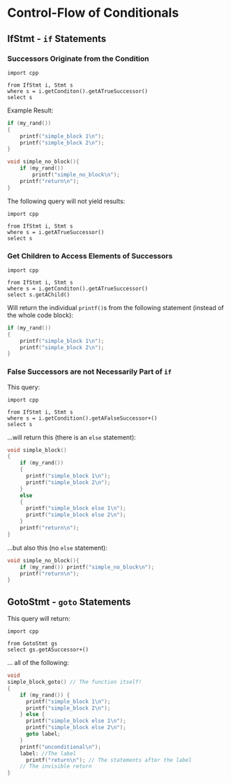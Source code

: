 # Control-Flow of Conditionals

## IfStmt - `if` Statements  

### Successors Originate from the Condition

```ql
import cpp

from IfStmt i, Stmt s
where s = i.getConditon().getATrueSuccessor()
select s
```

Example Result:

```c hl_lines="2-5 9"
if (my_rand()) 
{
    printf("simple_block 1\n");
    printf("simple_block 2\n");
}

void simple_no_block(){
    if (my_rand()) 
        printf("simple_no_block\n");
    printf("return\n");
}


```

The following query will not yield results:

```ql
import cpp

from IfStmt i, Stmt s
where s = i.getATrueSuccessor()
select s
```

### Get Children to Access Elements of Successors

```ql
import cpp

from IfStmt i, Stmt s
where s = i.getConditon().getATrueSuccessor()
select s.getAChild()
```

Will return the individual `printf()`s from the following statement (instead of the whole code block):

```c hl_lines="3 4"
if (my_rand()) 
{
    printf("simple_block 1\n");
    printf("simple_block 2\n");
}
```

### False Successors are not Necessarily Part of `if`

This query:

```ql
import cpp

from IfStmt i, Stmt s
where s = i.getCondition().getAFalseSuccessor+()
select s
```
...will return this (there is an `else` statement):

```c hl_lines="9-12"
void simple_block()
{
    if (my_rand()) 
    {
      printf("simple_block 1\n");
      printf("simple_block 2\n");
    } 
    else 
    {
      printf("simple_block else 1\n");
      printf("simple_block else 2\n");
    }
    printf("return\n");
}

```

...but also this (no `else` statement):

```c hl_lines="3"
void simple_no_block(){
    if (my_rand()) printf("simple_no_block\n");
    printf("return\n");
}
```

## GotoStmt - `goto` Statements  

This query will return:

```ql
import cpp

from GotoStmt gs
select gs.getASuccessor+()
```

... all of the following:

```c hl_lines="2 13 14 15"
void 
simple_block_goto() // The function itself!
{
    if (my_rand()) {
      printf("simple_block 1\n");
      printf("simple_block 2\n");
    } else {
      printf("simple_block else 1\n");
      printf("simple_block else 2\n");
      goto label;
    }
    printf("unconditional\n");
    label: //The label
      printf("return\n"); // The statements after the label
    // The invisible return
}


```
